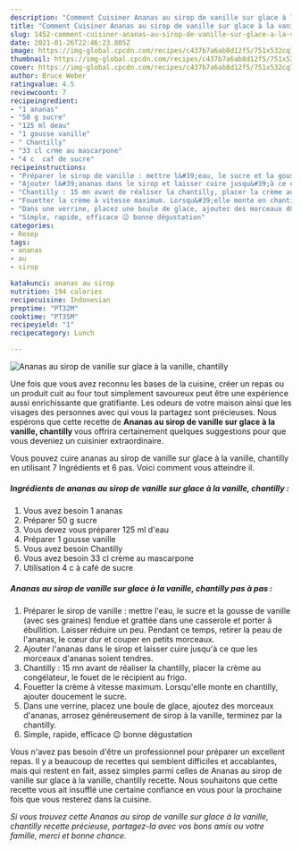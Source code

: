 ```yaml
---
description: "Comment Cuisiner Ananas au sirop de vanille sur glace à la vanille, chantilly"
title: "Comment Cuisiner Ananas au sirop de vanille sur glace à la vanille, chantilly"
slug: 1452-comment-cuisiner-ananas-au-sirop-de-vanille-sur-glace-a-la-vanille-chantilly
date: 2021-01-26T22:46:23.805Z
image: https://img-global.cpcdn.com/recipes/c437b7a6ab8d12f5/751x532cq70/ananas-au-sirop-de-vanille-sur-glace-a-la-vanille-chantilly-photo-principale-de-la-recette.jpg
thumbnail: https://img-global.cpcdn.com/recipes/c437b7a6ab8d12f5/751x532cq70/ananas-au-sirop-de-vanille-sur-glace-a-la-vanille-chantilly-photo-principale-de-la-recette.jpg
cover: https://img-global.cpcdn.com/recipes/c437b7a6ab8d12f5/751x532cq70/ananas-au-sirop-de-vanille-sur-glace-a-la-vanille-chantilly-photo-principale-de-la-recette.jpg
author: Bruce Weber
ratingvalue: 4.5
reviewcount: 7
recipeingredient:
- "1 ananas"
- "50 g sucre"
- "125 ml deau"
- "1 gousse vanille"
- " Chantilly"
- "33 cl crme au mascarpone"
- "4 c  caf de sucre"
recipeinstructions:
- "Préparer le sirop de vanille : mettre l&#39;eau, le sucre et la gousse de vanille (avec ses graines) fendue et grattée dans une casserole et porter à ébullition. Laisser réduire un peu. Pendant ce temps, retirer la peau de l&#39;ananas, le cœur dur et couper en petits morceaux."
- "Ajouter l&#39;ananas dans le sirop et laisser cuire jusqu&#39;à ce que les morceaux d&#39;ananas soient tendres."
- "Chantilly : 15 mn avant de réaliser la chantilly, placer la crème au congélateur, le fouet de le récipient au frigo."
- "Fouetter la crème à vitesse maximum. Lorsqu&#39;elle monte en chantilly, ajouter doucement le sucre."
- "Dans une verrine, placez une boule de glace, ajoutez des morceaux d&#39;ananas, arrosez généreusement de sirop à la vanille, terminez par la chantilly."
- "Simple, rapide, efficace 😉 bonne dégustation"
categories:
- Resep
tags:
- ananas
- au
- sirop

katakunci: ananas au sirop 
nutrition: 194 calories
recipecuisine: Indonesian
preptime: "PT32M"
cooktime: "PT35M"
recipeyield: "1"
recipecategory: Lunch

---
```



![Ananas au sirop de vanille sur glace à la vanille, chantilly](https://img-global.cpcdn.com/recipes/c437b7a6ab8d12f5/751x532cq70/ananas-au-sirop-de-vanille-sur-glace-a-la-vanille-chantilly-photo-principale-de-la-recette.jpg)

Une fois que vous avez reconnu les bases de la cuisine, créer un repas ou un produit cuit au four tout simplement savoureux peut être une expérience aussi enrichissante que gratifiante. Les odeurs de votre maison ainsi que les visages des personnes avec qui vous la partagez sont précieuses. Nous espérons que cette recette de <strong> Ananas au sirop de vanille sur glace à la vanille, chantilly </strong> vous offrira certainement quelques suggestions pour que vous deveniez un cuisinier extraordinaire.

<!--inarticleads1-->

Vous pouvez cuire ananas au sirop de vanille sur glace à la vanille, chantilly en utilisant 7 Ingrédients et 6 pas. Voici comment vous atteindre il.

##### Ingrédients de ananas au sirop de vanille sur glace à la vanille, chantilly :

1. Vous avez besoin 1 ananas
1. Préparer 50 g sucre
1. Vous devez vous préparer 125 ml d&#39;eau
1. Préparer 1 gousse vanille
1. Vous avez besoin  Chantilly
1. Vous avez besoin 33 cl crème au mascarpone
1. Utilisation 4 c à café de sucre




<!--inarticleads2-->

##### Ananas au sirop de vanille sur glace à la vanille, chantilly pas à pas :

1. Préparer le sirop de vanille : mettre l&#39;eau, le sucre et la gousse de vanille (avec ses graines) fendue et grattée dans une casserole et porter à ébullition. Laisser réduire un peu. Pendant ce temps, retirer la peau de l&#39;ananas, le cœur dur et couper en petits morceaux.
1. Ajouter l&#39;ananas dans le sirop et laisser cuire jusqu&#39;à ce que les morceaux d&#39;ananas soient tendres.
1. Chantilly : 15 mn avant de réaliser la chantilly, placer la crème au congélateur, le fouet de le récipient au frigo.
1. Fouetter la crème à vitesse maximum. Lorsqu&#39;elle monte en chantilly, ajouter doucement le sucre.
1. Dans une verrine, placez une boule de glace, ajoutez des morceaux d&#39;ananas, arrosez généreusement de sirop à la vanille, terminez par la chantilly.
1. Simple, rapide, efficace 😉 bonne dégustation




<!--inarticleads1-->

<p>
Vous n'avez pas besoin d'être un professionnel pour préparer un excellent repas. Il y a beaucoup de recettes qui semblent difficiles et accablantes, mais qui restent en fait, assez simples parmi celles de Ananas au sirop de vanille sur glace à la vanille, chantilly recette. Nous souhaitons que cette recette vous ait insufflé une certaine confiance en vous pour la prochaine fois que vous resterez dans la cuisine.
</p>

<p>
<i>Si vous trouvez cette Ananas au sirop de vanille sur glace à la vanille, chantilly recette précieuse, partagez-la avec vos bons amis ou votre famille, merci et bonne chance.</i>
</p>
